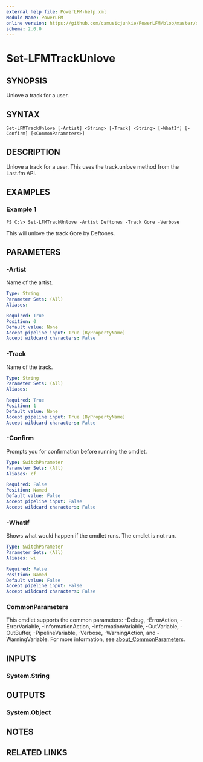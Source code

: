 ```yaml
---
external help file: PowerLFM-help.xml
Module Name: PowerLFM
online version: https://github.com/camusicjunkie/PowerLFM/blob/master/docs/Set-LFMTrackUnlove.md
schema: 2.0.0
---
```


# Set-LFMTrackUnlove

## SYNOPSIS
Unlove a track for a user.

## SYNTAX

```
Set-LFMTrackUnlove [-Artist] <String> [-Track] <String> [-WhatIf] [-Confirm] [<CommonParameters>]
```

## DESCRIPTION
Unlove a track for a user.
This uses the track.unlove method from the Last.fm API.

## EXAMPLES

### Example 1
```
PS C:\> Set-LFMTrackUnlove -Artist Deftones -Track Gore -Verbose
```

This will unlove the track Gore by Deftones.

## PARAMETERS

### -Artist
Name of the artist.

```yaml
Type: String
Parameter Sets: (All)
Aliases:

Required: True
Position: 0
Default value: None
Accept pipeline input: True (ByPropertyName)
Accept wildcard characters: False
```

### -Track
Name of the track.

```yaml
Type: String
Parameter Sets: (All)
Aliases:

Required: True
Position: 1
Default value: None
Accept pipeline input: True (ByPropertyName)
Accept wildcard characters: False
```

### -Confirm
Prompts you for confirmation before running the cmdlet.

```yaml
Type: SwitchParameter
Parameter Sets: (All)
Aliases: cf

Required: False
Position: Named
Default value: False
Accept pipeline input: False
Accept wildcard characters: False
```

### -WhatIf
Shows what would happen if the cmdlet runs.
The cmdlet is not run.

```yaml
Type: SwitchParameter
Parameter Sets: (All)
Aliases: wi

Required: False
Position: Named
Default value: False
Accept pipeline input: False
Accept wildcard characters: False
```

### CommonParameters
This cmdlet supports the common parameters: -Debug, -ErrorAction, -ErrorVariable, -InformationAction, -InformationVariable, -OutVariable, -OutBuffer, -PipelineVariable, -Verbose, -WarningAction, and -WarningVariable. For more information, see [about_CommonParameters](http://go.microsoft.com/fwlink/?LinkID=113216).

## INPUTS

### System.String
## OUTPUTS

### System.Object
## NOTES

## RELATED LINKS
